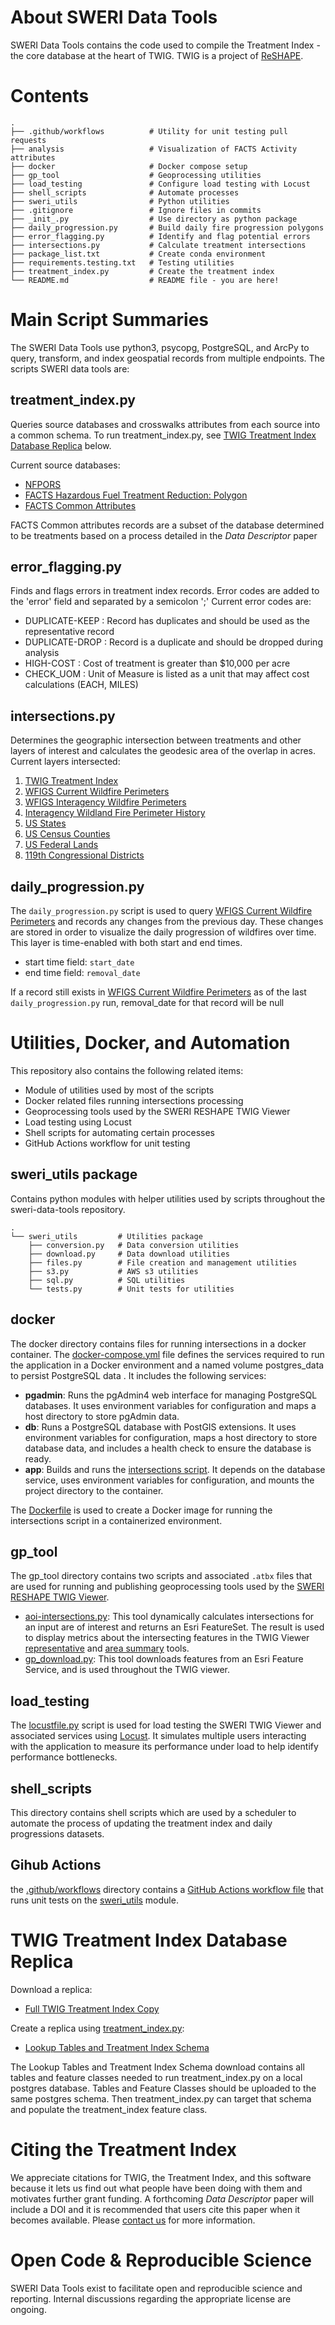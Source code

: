 # About SWERI Data Tools

SWERI Data Tools contains the code used to compile the Treatment Index - the core database at the heart of TWIG. TWIG is
a project of [ReSHAPE](https://reshapewildfire.org/home).

# Contents

```
.
├── .github/workflows          # Utility for unit testing pull requests
├── analysis                   # Visualization of FACTS Activity attributes 
├── docker                     # Docker compose setup
├── gp_tool                    # Geoprocessing utilities
├── load_testing               # Configure load testing with Locust
├── shell_scripts              # Automate processes
├── sweri_utils                # Python utilities
├── .gitignore                 # Ignore files in commits
├── _init_.py                  # Use directory as python package
├── daily_progression.py       # Build daily fire progression polygons  
├── error_flagging.py          # Identify and flag potential errors
├── intersections.py           # Calculate treatment intersections
├── package_list.txt           # Create conda environment
├── requirements.testing.txt   # Testing utilities
├── treatment_index.py         # Create the treatment index
└── README.md                  # README file - you are here!
```

# Main Script Summaries

The SWERI Data Tools use python3, psycopg, PostgreSQL, and ArcPy to query, transform, and index geospatial records from
multiple endpoints.
The scripts SWERI data tools are:

## treatment_index.py

Queries source databases and crosswalks attributes from each source into a common schema. To run treatment_index.py, 
see [TWIG Treatment Index Database Replica](#TWIG-Treatment-Index-Database-Replica) below.

Current source databases:

- [NFPORS](https://usgs.nfpors.gov/arcgis/rest/services/treatmentPoly/FeatureServer/0)
- [FACTS Hazardous Fuel Treatment Reduction: Polygon](https://data.fs.usda.gov/geodata/edw/datasets.php?xmlKeyword=Hazardous+Fuel+Treatment)
- [FACTS Common Attributes](https://data.fs.usda.gov/geodata/edw/datasets.php?xmlKeyword=common+attributes)

FACTS Common attributes records are a subset of the database determined to be treatments based on a process detailed in
the _Data Descriptor_ paper

## error_flagging.py

Finds and flags errors in treatment index records. Error codes are added to the 'error' field and separated by a
semicolon ';'
Current error codes are:

- DUPLICATE-KEEP : Record has duplicates and should be used as the representative record
- DUPLICATE-DROP : Record is a duplicate and should be dropped during analysis
- HIGH-COST : Cost of treatment is greater than $10,000 per acre
- CHECK_UOM : Unit of Measure is listed as a unit that may affect cost calculations (EACH, MILES)

## intersections.py

Determines the geographic intersection between treatments and other layers of interest and calculates the geodesic area
of the overlap in acres.
Current layers intersected:

1. [TWIG Treatment Index](https://gis.reshapewildfire.org/arcgis/home/item.html?id=3d8263f3ee89400fb9da5f5fb5bbf7f1)
2. [WFIGS Current Wildfire Perimeters](https://gis.reshapewildfire.org/arcgis/home/item.html?id=c537b9e406c64450b55e1be2a4ae7db9)
3. [WFIGS Interagency Wildfire Perimeters](https://gis.reshapewildfire.org/arcgis/home/item.html?id=6ecd119b49dd4a23bfb2565cb09c544f)
4. [Interagency Wildland Fire Perimeter History](https://gis.reshapewildfire.org/arcgis/home/item.html?id=d767df2022ae40ffbfa62a1243469404)
5. [US States](https://gis.reshapewildfire.org/arcgis/home/item.html?id=0081c306a470410fa7334164511a8407)
6. [US Census Counties](https://gis.reshapewildfire.org/arcgis/home/item.html?id=a5d6566f2c424e668cb53ce4bd391bc5)
7. [US Federal Lands](https://gis.reshapewildfire.org/arcgis/home/item.html?id=d9fbc27a04064b45954f94c3d60dced9)
8. [119th Congressional Districts](https://gis.reshapewildfire.org/arcgis/home/item.html?id=e3939b55dbea448abed5cc2c03075a6f)

## daily_progression.py

The `daily_progression.py` script is used to
query [WFIGS Current Wildfire Perimeters](https://gis.reshapewildfire.org/arcgis/home/item.html?id=c537b9e406c64450b55e1be2a4ae7db9)
and records any changes from the previous day. These changes are stored in order to visualize the daily progression of
wildfires over time.
This layer is time-enabled with both start and end times.

- start time field: `start_date`
- end time field: `removal_date`

If a record still exists
in [WFIGS Current Wildfire Perimeters](https://gis.reshapewildfire.org/arcgis/home/item.html?id=c537b9e406c64450b55e1be2a4ae7db9)
as of the last `daily_progression.py` run, removal_date for that record will be null

# Utilities, Docker, and Automation

This repository also contains the following related items:

- Module of utilities used by most of the scripts
- Docker related files running intersections processing
- Geoprocessing tools used by the SWERI RESHAPE TWIG Viewer
- Load testing using Locust
- Shell scripts for automating certain processes
- GitHub Actions workflow for unit testing

## sweri_utils package

Contains python modules with helper utilities used by scripts throughout the sweri-data-tools repository.

```
.
└── sweri_utils         # Utilities package
    ├── conversion.py   # Data conversion utilities
    ├── download.py     # Data download utilities
    ├── files.py        # File creation and management utilities
    ├── s3.py           # AWS s3 utilities
    ├── sql.py          # SQL utilities
    └── tests.py        # Unit tests for utilities
```

## docker

The docker directory contains files for running intersections in a docker container.
The [docker-compose.yml](/docker/docker-compose.yml) file defines the services required to run the application in a
Docker environment and a named volume postgres_data to persist PostgreSQL data
. It includes the following services:

- **pgadmin**: Runs the pgAdmin4 web interface for managing PostgreSQL databases. It uses environment variables for
  configuration and maps a host directory to store pgAdmin data.
- **db**: Runs a PostgreSQL database with PostGIS extensions. It uses environment variables for configuration, maps a
  host
  directory to store database data, and includes a health check to ensure the database is ready.
- **app**: Builds and runs the [intersections script](intersections.py). It depends on the database service, uses
  environment variables for
  configuration, and mounts the project directory to the container.

The [Dockerfile](docker/Dockerfile) is used to create a Docker image for running the intersections script in a
containerized environment.

## gp_tool

The gp_tool directory contains two scripts and associated `.atbx` files that are used for running and publishing
geoprocessing tools used by
the [SWERI RESHAPE TWIG Viewer](https://reshapewildfire.org/twig/layers).

- [aoi-intersections.py](gp_tool/aoi_intersections.py): This tool dynamically calculates intersections for an input are
  of interest and returns an Esri FeatureSet. The result is used to display metrics about the intersecting features in
  the TWIG Viewer [representative](https://reshapewildfire.org/twig/representatives)
  and [area summary](https://reshapewildfire.org/twig/area) tools.
- [gp_download.py](gp_tool/gp_download.py): This tool downloads features from an Esri Feature Service, and is used
  throughout the TWIG viewer.

## load_testing

The [locustfile.py](load_testing/locustfile.py) script is used for load testing the SWERI TWIG Viewer and associated
services using [Locust](https://locust.io/). It
simulates multiple users interacting with the application to measure its performance under load to help identify
performance bottlenecks.

## shell_scripts

This directory contains shell scripts which are used by a scheduler to automate the process of updating the treatment
index and daily progressions datasets.

## Gihub Actions

the [.github/workflows](.github/workflows) directory contains
a [GitHub Actions workflow file](.github/workflows/unit-test.yml) that runs unit tests on the [sweri_utils](sweri_utils)
module.

# TWIG Treatment Index Database Replica
Download a replica:
- [Full TWIG Treatment Index Copy](https://sweri-treament-index.s3.us-west-2.amazonaws.com/treatment_index.zip)

Create a replica using [treatment_index.py](#treatment_indexpy):
- [Lookup Tables and Treatment Index Schema](https://sweri-treament-index.s3.us-west-2.amazonaws.com/database_scaffolding.zip)

The Lookup Tables and Treatment Index Schema download contains all tables and feature classes needed to run treatment_index.py
on a local postgres database. Tables and Feature Classes should be uploaded to the same postgres schema. Then treatment_index.py
can target that schema and populate the treatment_index feature class. 

# Citing the Treatment Index

We appreciate citations for TWIG, the Treatment Index, and this software because it lets us find out what people have
been doing with them and motivates further grant funding.
A forthcoming _Data Descriptor_ paper will include a DOI and it is recommended that users cite this paper when it
becomes available.
Please [contact us](aidan-franko@nau.edu) for more information.

# Open Code & Reproducible Science

SWERI Data Tools exist to facilitate open and reproducible science and reporting. Internal discussions regarding the
appropriate license are ongoing. 
